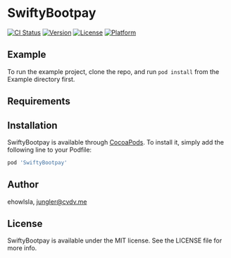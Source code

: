 # SwiftyBootpay

[![CI Status](http://img.shields.io/travis/ehowlsla/SwiftyBootpay.svg?style=flat)](https://travis-ci.org/ehowlsla/SwiftyBootpay)
[![Version](https://img.shields.io/cocoapods/v/SwiftyBootpay.svg?style=flat)](http://cocoapods.org/pods/SwiftyBootpay)
[![License](https://img.shields.io/cocoapods/l/SwiftyBootpay.svg?style=flat)](http://cocoapods.org/pods/SwiftyBootpay)
[![Platform](https://img.shields.io/cocoapods/p/SwiftyBootpay.svg?style=flat)](http://cocoapods.org/pods/SwiftyBootpay)

## Example

To run the example project, clone the repo, and run `pod install` from the Example directory first.

## Requirements

## Installation

SwiftyBootpay is available through [CocoaPods](http://cocoapods.org). To install
it, simply add the following line to your Podfile:

```ruby
pod 'SwiftyBootpay'
```

## Author

ehowlsla, jungler@cvdv.me

## License

SwiftyBootpay is available under the MIT license. See the LICENSE file for more info.
